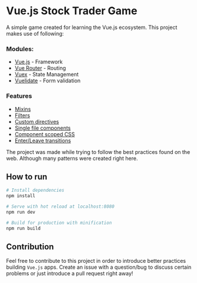 # Vue.js Stock Trader Game

A simple game created for learning the Vue.js ecosystem. This project makes use of following:

### Modules:

* [Vue.js](https://github.com/vuejs/vue) - Framework
* [Vue Router](https://github.com/vuejs/vue-router) - Routing
* [Vuex](https://github.com/vuejs/vuex) - State Management
* [Vuelidate](https://github.com/monterail/vuelidate) - Form validation

### Features

* [Mixins](https://vuejs.org/v2/guide/mixins.html)
* [Filters](https://vuejs.org/v2/guide/filters.html)
* [Custom directives](https://vuejs.org/v2/guide/custom-directive.html)
* [Single file components](https://vuejs.org/v2/guide/single-file-components.html)
* [Component scoped CSS](https://vue-loader.vuejs.org/en/features/scoped-css.html)
* [Enter/Leave transitions](https://vuejs.org/v2/guide/transitions.html)

The project was made while trying to follow the best practices found on the web. Although many patterns were created right here.

## How to run

```bash
# Install dependencies
npm install

# Serve with hot reload at localhost:8080
npm run dev

# Build for production with minification
npm run build
```

## Contribution

Feel free to contribute to this project in order to introduce better practices building `Vue.js` apps. Create an issue with a question/bug to discuss certain problems or just introduce a pull request right away!